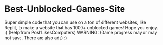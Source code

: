 # Best-Unblocked-Games-Site
Super simple code that you can use on a ton of different websites, like Replit, to make a website that has 1000+ unblocked games! Hope you enjoy. :)
(Help from PoshLikesComputers)
WARNING: (Game progress may or may not save. There are also ads)
:)
